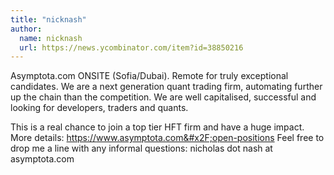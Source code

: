 ```yaml
---
title: "nicknash"
author:
  name: nicknash
  url: https://news.ycombinator.com/item?id=38850216
---
```

Asymptota.com ONSITE (Sofia&#x2F;Dubai).
Remote for truly exceptional candidates.
We are a next generation quant trading firm, automating further up the chain than the competition. We are well capitalised, successful and looking for developers, traders and quants.

This is a real chance to join a top tier HFT firm and have a huge impact.
More details: <a href="https:&#x2F;&#x2F;www.asymptota.com&#x2F;open-positions" rel="nofollow">https:&#x2F;&#x2F;www.asymptota.com&#x2F;open-positions</a>
Feel free to drop me a line with any informal questions: nicholas dot nash at asymptota.com
